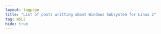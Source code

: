 ```yaml
---
layout: tagpage
title: "List of posts writting about Windows Subsystem for Linux 2"
tag: WSL2
hide: true
---
```

